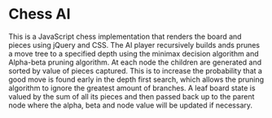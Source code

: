 # Chess AI
This is a JavaScript chess implementation that renders the board and pieces using jQuery and CSS.
The AI player recursively builds ands prunes a move tree to a specified depth using the minimax decision algorithm and Alpha-beta pruning algorithm.  At each node the children are generated and sorted by value of pieces captured. This is to increase the probability that a good move is found early in the depth first search, which allows the pruning algorithm to ignore the greatest amount of branches.  A leaf board state is valued by the sum of all its pieces and then passed back up to the parent node where the alpha, beta and node value will be updated if necessary.
